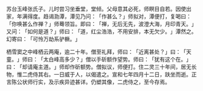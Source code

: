 苏台玉峰张氏子。儿时尝习坐垂堂，堂倾。父母意其必死，师瞑目自若。因使出家，年满得度。趋谒泐潭，潭见乃问：​「作甚么？​」师拟对，潭便打，复喝曰：​「你唤甚么作禅？​」师蓦领旨。即曰：​「禅，无后无先，波澄大海，月印青天。​」又问：​「如何是道？​」师曰：​「道，红尘浩浩，不用安排，本无欠少。​」潭然之。幻寄曰：​「可怜万劫系驴橛。​」

栖雪窦之中峰栖云两庵，逾二十年。僧至礼拜，师曰：​「近离甚处？​」曰：​「天童。​」师曰：​「太白峰高多少？​」僧以手斫额作望势。师曰：​「犹有这个在。​」曰：​「却请庵主道。​」师却作斫额势。僧拟议，师便打。住二灵三十年间，居无长物，惟二虎侍其右。一日威于人，以偈遣之。宣和七年四月十二日，趺坐而逝。正言陈公状师行实，及示疾异迹甚详。仍塑其像，二虎侍之，至今存焉。